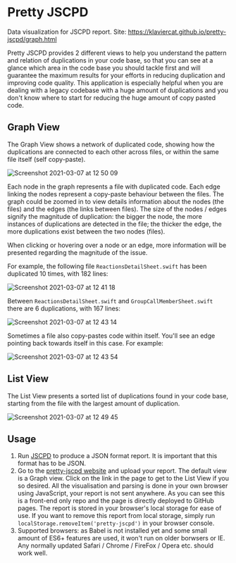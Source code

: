 # Pretty JSCPD
Data visualization for JSCPD report. Site: https://klaviercat.github.io/pretty-jscpd/graph.html

Pretty JSCPD provides 2 different views to help you understand the pattern and relation of duplications in your code base, so that you can see at a glance which area in the code base you should tackle first and will guarantee the maximum results for your efforts in reducing duplication and improving code quality. This application is especially helpful when you are dealing with a legacy codebase with a huge amount of duplications and you don't know where to start for reducing the huge amount of copy pasted code.

## Graph View
The Graph View shows a network of duplicated code, showing how the duplications are connected to each other across files, or within the same file itself (self copy-paste).

![Screenshot 2021-03-07 at 12 50 09](https://user-images.githubusercontent.com/5871704/110244172-677b1780-7f55-11eb-8f36-4f718027f221.png)

Each node in the graph represents a file with duplicated code. Each edge linking the nodes represent a copy-paste behaviour between the files. The graph could be zoomed in to view details information about the nodes (the files) and the edges (the links between files). The size of the nodes / edges signify the magnitude of duplication: the bigger the node, the more instances of duplications are detected in the file; the thicker the edge, the more duplications exist between the two nodes (files).

When clicking or hovering over a node or an edge, more information will be presented regarding the magnitude of the issue.

For example, the following file `ReactionsDetailSheet.swift` has been duplicated 10 times, with 182 lines:

![Screenshot 2021-03-07 at 12 41 18](https://user-images.githubusercontent.com/5871704/110245946-677f1580-7f5d-11eb-8551-3c0541588c83.png)

Between `ReactionsDetailSheet.swift` and `GroupCallMemberSheet.swift` there are 6 duplications, with 167 lines:

![Screenshot 2021-03-07 at 12 43 14](https://user-images.githubusercontent.com/5871704/110245982-9ac1a480-7f5d-11eb-93dd-4665384e96a7.png)

Sometimes a file also copy-pastes code within itself. You'll see an edge pointing back towards itself in this case. For example:

![Screenshot 2021-03-07 at 12 43 54](https://user-images.githubusercontent.com/5871704/110245987-a319df80-7f5d-11eb-8b73-0e4903130438.png)


## List View
The List View presents a sorted list of duplications found in your code base, starting from the file with the largest amount of duplication.

![Screenshot 2021-03-07 at 12 49 45](https://user-images.githubusercontent.com/5871704/110244197-782b8d80-7f55-11eb-8869-fead3118aa05.png)


## Usage
1. Run [JSCPD](https://www.npmjs.com/package/jscpd) to produce a JSON format report. It is important that this format has to be JSON.
1. Go to the [pretty-jscpd website](https://klaviercat.github.io/pretty-jscpd/graph.html) and upload your report. The default view is a Graph view. Click on the link in the page to get to the List View if you so desired. All the visualisation and parsing is done in your own browser using JavaScript, your report is not sent anywhere. As you can see this is a front-end only repo and the page is directly deployed to GitHub pages. The report is stored in your browser's local storage for ease of use. If you want to remove this report from local storage, simply run `localStorage.removeItem('pretty-jscpd')` in your browser console.
1. Supported browsers: as Babel is not installed yet and some small amount of ES6+ features are used, it won't run on older borwsers or IE. Any normally updated Safari / Chrome / FireFox / Opera etc. should work well.
